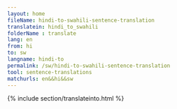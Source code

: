 ```yaml
---
layout: home
fileName: hindi-to-swahili-sentence-translation
translatein: hindi_to_swahili
folderName : translate
lang: en
from: hi
to: sw
langname: hindi-to
permalink: /sw/hindi-to-swahili-sentence-translation
tool: sentence-translations
matchurls: en&&hi&&sw
---
```

{% include section/translateinto.html %}
